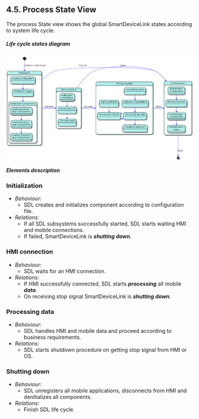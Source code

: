 ## 4.5. Process State View

The process State view shows the global SmartDeviceLink states according to system life cycle.

##### Life cycle states diagram
![Life cycle states](./assets/image22.png)

***Elements description***

### Initialization
  - *Behaviour:*
    - SDL creates and initializes component according to configuration file. 
  - *Relations:*
    - If all SDL subsystems successfully started, SDL starts waiting HMI and mobile connections.
    - If failed, SmartDeviceLink is ***shutting down***. 

### HMI connection
  - *Behaviour:*
    - SDL waits for an HMI connection. 
  - *Relations:*
    - If HMI successfully connected, SDL starts ***processing*** all mobile ***data***.
    - On receiving stop signal SmartDeviceLink is ***shutting down***.
 
### Processing data
  - *Behaviour:*
    - SDL handles HMI and mobile data and proceed according to business requirements. 
  - *Relations:*
    - SDL starts shutdown procedure on getting stop signal from HMI or OS.

### Shutting down
  - *Behaviour:*
    - SDL unregisters all mobile applications, disconnects from HMI and denitializes all components.
  - *Relations:*
    - Finish SDL life cycle. 
